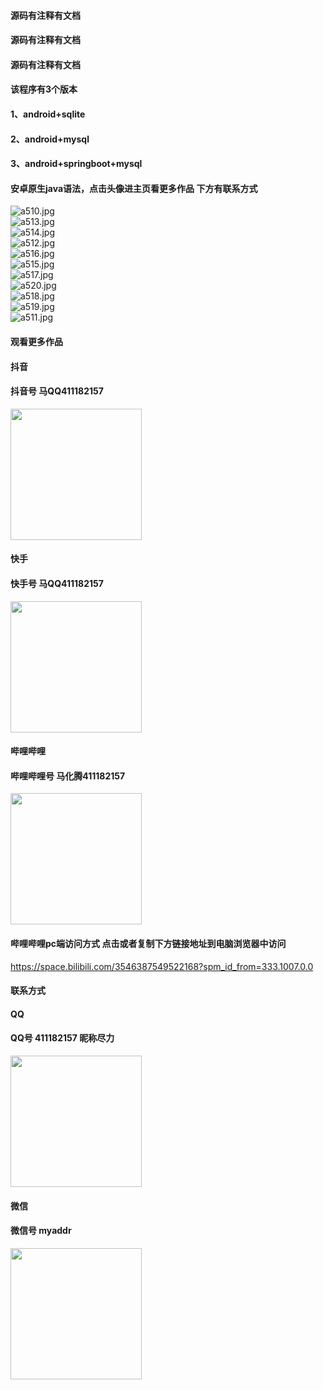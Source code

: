 #### 源码有注释有文档
#### 源码有注释有文档
#### 源码有注释有文档
#### 该程序有3个版本
#### 1、android+sqlite
#### 2、android+mysql
#### 3、android+springboot+mysql
#### 安卓原生java语法，点击头像进主页看更多作品 下方有联系方式
 <img src='https://img.alicdn.com/imgextra/i2/1658540494/O1CN01XtZIbq1FWIbBe0zWO_!!1658540494.jpg' alt='a510.jpg' /></br> 
 <img src='https://img.alicdn.com/imgextra/i1/1658540494/O1CN01iWQmAO1FWIb0Zc7q6_!!1658540494.jpg' alt='a513.jpg' /></br> 
 <img src='https://img.alicdn.com/imgextra/i4/1658540494/O1CN01pciCyp1FWIb87JUrs_!!1658540494.jpg' alt='a514.jpg' /></br> 
 <img src='https://img.alicdn.com/imgextra/i4/1658540494/O1CN01DKqWCr1FWIb9pViK0_!!1658540494.jpg' alt='a512.jpg' /></br> 
 <img src='https://img.alicdn.com/imgextra/i3/1658540494/O1CN01vS7lU41FWIb87JMXZ_!!1658540494.jpg' alt='a516.jpg' /></br> 
 <img src='https://img.alicdn.com/imgextra/i4/1658540494/O1CN01CoPCdR1FWIbARN4no_!!1658540494.jpg' alt='a515.jpg' /></br> 
 <img src='https://img.alicdn.com/imgextra/i4/1658540494/O1CN01ng0AJ01FWIbCO5Ukb_!!1658540494.jpg' alt='a517.jpg' /></br> 
 <img src='https://img.alicdn.com/imgextra/i1/1658540494/O1CN01qdyzbt1FWIb89BhZB_!!1658540494.jpg' alt='a520.jpg' /></br> 
 <img src='https://img.alicdn.com/imgextra/i1/1658540494/O1CN01wKTDMp1FWIbD1O0XB_!!1658540494.jpg' alt='a518.jpg' /></br> 
 <img src='https://img.alicdn.com/imgextra/i4/1658540494/O1CN01YLKz1b1FWIb6QKfrT_!!1658540494.jpg' alt='a519.jpg' /></br> 
 <img src='https://img.alicdn.com/imgextra/i4/1658540494/O1CN01EVCRrr1FWIb8wVDDd_!!1658540494.jpg' alt='a511.jpg' /></br>
#### 观看更多作品

#### 抖音
#### 抖音号  马QQ411182157
<img src="https://gitee.com/QQ411182157/mingpian/raw/master/douyin.png" width="210px">

#### 快手
#### 快手号  马QQ411182157

<img src="https://gitee.com/QQ411182157/mingpian/raw/master/kuaishou.jpg" width="210px">

#### 哔哩哔哩
#### 哔哩哔哩号  马化腾411182157

<img src="https://gitee.com/QQ411182157/mingpian/raw/master/bili.png" width="210px">

#### 哔哩哔哩pc端访问方式 点击或者复制下方链接地址到电脑浏览器中访问

https://space.bilibili.com/3546387549522168?spm_id_from=333.1007.0.0


#### 联系方式
#### QQ
#### QQ号 411182157 昵称尽力

<img src="https://gitee.com/QQ411182157/mingpian/raw/master/qq.jpg" width="210px">

#### 微信
#### 微信号 myaddr

<img src="https://gitee.com/QQ411182157/mingpian/raw/master/weixin.png" width="210px">
